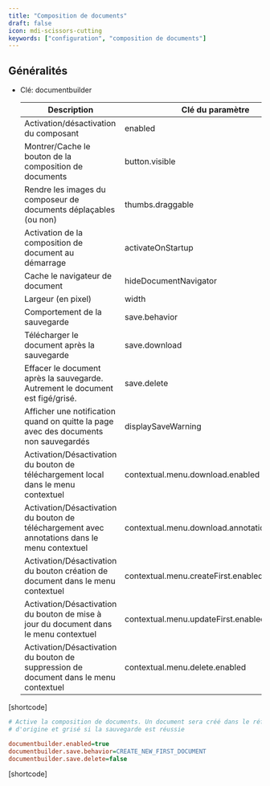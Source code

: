 ```yaml
---
title: "Composition de documents"
draft: false
icon: mdi-scissors-cutting
keywords: ["configuration", "composition de documents"]
---
```


## Généralités

- Clé: documentbuilder

    | Description                                                                                   | Clé du paramètre                             | Type    |
    | --------------------------------------------------------------------------------------------- | -------------------------------------------- | ------- |
    | Activation/désactivation du composant                                                         | enabled                                      | Booléen |
    | Montrer/Cache le bouton de la composition de documents                                        | button.visible                               | Booléen |
    | Rendre les images du composeur de documents déplaçables (ou non)                              | thumbs.draggable                             | Booléen |
    | Activation de la composition de document au démarrage                                         | activateOnStartup                            | Booléen |
    | Cache le navigateur de document                                                               | hideDocumentNavigator                        | Booléen |
    | Largeur (en pixel)                                                                            | width                                        | Entier  |
    | Comportement de la sauvegarde                                                                 | save.behavior                                | Texte   |
    | Télécharger le document après la sauvegarde                                                   | save.download                                | Booléen |
    | Effacer le document après la sauvegarde. Autrement le document est figé/grisé.                | save.delete                                  | Booléen |
    | Afficher une notification quand on quitte la page avec des documents non sauvegardés          | displaySaveWarning                           | Booléen |
    | Activation/Désactivation du bouton de téléchargement local dans le menu contextuel            | contextual.menu.download.enabled             | Booléen |
    | Activation/Désactivation du bouton de téléchargement avec annotations dans le menu contextuel | contextual.menu.download.annotations.enabled | Booléen |
    | Activation/Désactivation du bouton création de document dans le menu contextuel               | contextual.menu.createFirst.enabled          | Booléen |
    | Activation/Désactivation du bouton de mise à jour du document dans le menu contextuel         | contextual.menu.updateFirst.enabled          | Booléen |
    | Activation/Désactivation du bouton de suppression de document dans le menu contextuel         | contextual.menu.delete.enabled               | Booléen |

[shortcode]

```cfg
# Active la composition de documents. Un document sera créé dans le référentiel
# d'origine et grisé si la sauvegarde est réussie

documentbuilder.enabled=true
documentbuilder.save.behavior=CREATE_NEW_FIRST_DOCUMENT
documentbuilder.save.delete=false
```

[shortcode]

